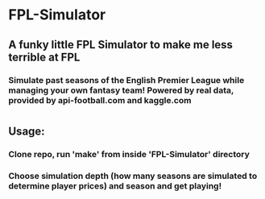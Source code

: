 # FPL-Simulator

## A funky little FPL Simulator to make me less terrible at FPL
### Simulate past seasons of the English Premier League while managing your own fantasy team! Powered by real data, provided by api-football.com and kaggle.com
#
## Usage:
### Clone repo, run 'make' from inside 'FPL-Simulator' directory
### Choose simulation depth (how many seasons are simulated to determine player prices) and season and get playing!

